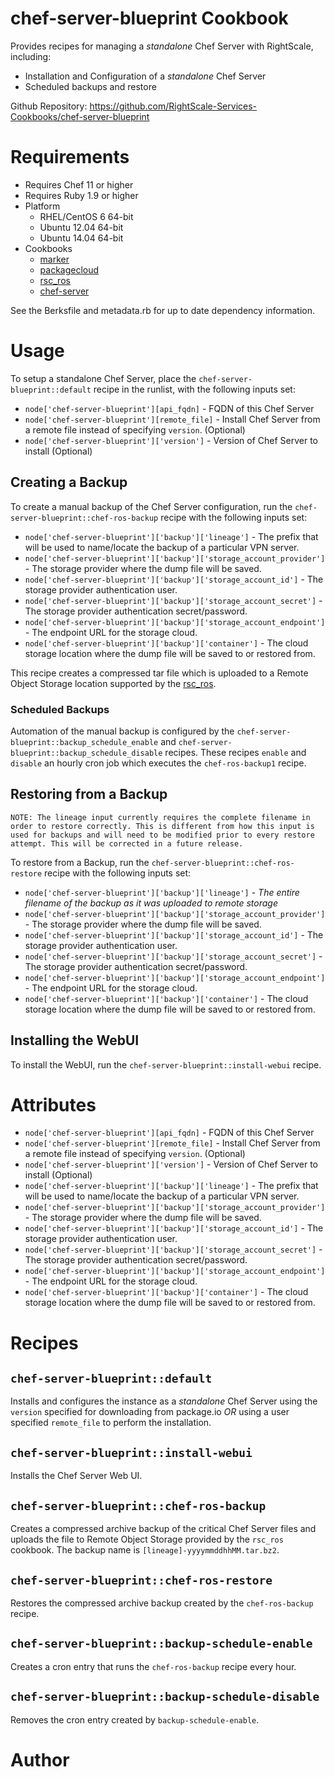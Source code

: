 chef-server-blueprint Cookbook
==============================
Provides recipes for managing a _standalone_ Chef Server with RightScale, including:
* Installation and Configuration of a _standalone_ Chef Server
* Scheduled backups and restore

Github Repository: https://github.com/RightScale-Services-Cookbooks/chef-server-blueprint

# Requirements
* Requires Chef 11 or higher
* Requires Ruby 1.9 or higher
* Platform
  * RHEL/CentOS 6 64-bit
  * Ubuntu 12.04 64-bit
  * Ubuntu 14.04 64-bit
* Cookbooks
  * [marker](https://supermarket.chef.io/cookbooks/marker)
  * [packagecloud](https://supermarket.chef.io/cookbooks/packagecloud)
  * [rsc_ros](https://github.com/RightScale-Services-Cookbooks/rsc_ros)
  * [chef-server](https://supermarket.chef.io/cookbooks/chef-server)

See the Berksfile and metadata.rb for up to date dependency information.

# Usage
To setup a standalone Chef Server, place the `chef-server-blueprint::default` recipe in the runlist, with the following inputs set:
- `node['chef-server-blueprint'][api_fqdn]` - FQDN of this Chef Server
- `node['chef-server-blueprint'][remote_file]` - Install Chef Server from a remote file instead of specifying `version`. (Optional)
- `node['chef-server-blueprint']['version']` - Version of Chef Server to install (Optional)

## Creating a Backup
To create a manual backup of the Chef Server configuration, run the `chef-server-blueprint::chef-ros-backup` recipe with the following inputs set:
- `node['chef-server-blueprint']['backup']['lineage']` - The prefix that will be used to name/locate the backup of a particular VPN server. 
- `node['chef-server-blueprint']['backup']['storage_account_provider']` - The storage provider where the dump file will be saved. 
- `node['chef-server-blueprint']['backup']['storage_account_id']` - The storage provider authentication user.
- `node['chef-server-blueprint']['backup']['storage_account_secret']` - The storage provider authentication secret/password.
- `node['chef-server-blueprint']['backup']['storage_account_endpoint']` - The endpoint URL for the storage cloud.
- `node['chef-server-blueprint']['backup']['container']` - The cloud storage location where the dump file will be saved to or restored from.

This recipe creates a compressed tar file which is uploaded to a Remote Object Storage location supported by the [rsc_ros](https://github.com/RightScale-Services-Cookbooks/rsc_ros).

### Scheduled Backups
Automation of the manual backup is configured by the `chef-server-blueprint::backup_schedule_enable` and `chef-server-blueprint::backup_schedule_disable` recipes.
These recipes `enable` and `disable` an hourly cron job which executes the `chef-ros-backup1` recipe.

## Restoring from a Backup
```
NOTE: The lineage input currently requires the complete filename in order to restore correctly. This is different from how this input is used for backups and will need to be modified prior to every restore attempt. This will be corrected in a future release.
```
To restore from a Backup, run the `chef-server-blueprint::chef-ros-restore` recipe with the following inputs set:
- `node['chef-server-blueprint']['backup']['lineage']` - *The entire filename of the backup as it was uploaded to remote storage*
- `node['chef-server-blueprint']['backup']['storage_account_provider']` - The storage provider where the dump file will be saved. 
- `node['chef-server-blueprint']['backup']['storage_account_id']` - The storage provider authentication user.
- `node['chef-server-blueprint']['backup']['storage_account_secret']` - The storage provider authentication secret/password.
- `node['chef-server-blueprint']['backup']['storage_account_endpoint']` - The endpoint URL for the storage cloud.
- `node['chef-server-blueprint']['backup']['container']` - The cloud storage location where the dump file will be saved to or restored from.

## Installing the WebUI
To install the WebUI, run the `chef-server-blueprint::install-webui` recipe.

# Attributes
- `node['chef-server-blueprint'][api_fqdn]` - FQDN of this Chef Server
- `node['chef-server-blueprint'][remote_file]` - Install Chef Server from a remote file instead of specifying `version`. (Optional)
- `node['chef-server-blueprint']['version']` - Version of Chef Server to install (Optional)
- `node['chef-server-blueprint']['backup']['lineage']` - The prefix that will be used to name/locate the backup of a particular VPN server. 
- `node['chef-server-blueprint']['backup']['storage_account_provider']` - The storage provider where the dump file will be saved. 
- `node['chef-server-blueprint']['backup']['storage_account_id']` - The storage provider authentication user.
- `node['chef-server-blueprint']['backup']['storage_account_secret']` - The storage provider authentication secret/password.
- `node['chef-server-blueprint']['backup']['storage_account_endpoint']` - The endpoint URL for the storage cloud.
- `node['chef-server-blueprint']['backup']['container']` - The cloud storage location where the dump file will be saved to or restored from.

# Recipes
## `chef-server-blueprint::default`

Installs and configures the instance as a _standalone_ Chef Server using the `version` specified for downloading from package.io *OR* using a user specified `remote_file` to perform the installation.

## `chef-server-blueprint::install-webui`

Installs the Chef Server Web UI.

## `chef-server-blueprint::chef-ros-backup`

Creates a compressed archive backup of the critical Chef Server files and uploads the file to Remote Object Storage provided by the `rsc_ros` cookbook. The backup name is `[lineage]-yyyymmddhhMM.tar.bz2`.

## `chef-server-blueprint::chef-ros-restore`

Restores the compressed archive backup created by the `chef-ros-backup` recipe.

## `chef-server-blueprint::backup-schedule-enable`

Creates a cron entry that runs the `chef-ros-backup` recipe every hour.

## `chef-server-blueprint::backup-schedule-disable`

Removes the cron entry created by `backup-schedule-enable`. 

# Author
